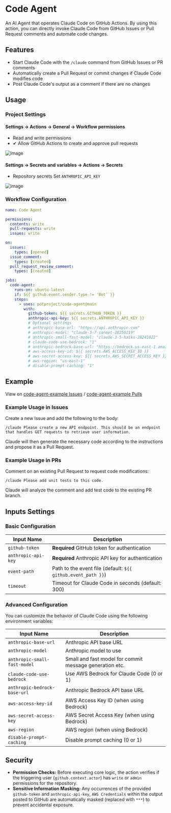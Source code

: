 #  Code Agent

An AI Agent that operates Claude Code on GitHub Actions. By using this action, you can directly invoke Claude Code from GitHub Issues or Pull Request comments and automate code changes.

## Features

- Start Claude Code with the `/claude` command from GitHub Issues or PR comments
- Automatically create a Pull Request or commit changes if Claude Code modifies code
- Post Claude Code's output as a comment if there are no changes

## Usage

### Project Settings

#### Settings -> Actions -> General -> Workflow permissions

* Read and write permissions
* ✔ Allow GitHub Actions to create and approve pull requests

![image](https://github.com/user-attachments/assets/e78e60d0-9e16-425e-bcad-264c8f81b878)

#### Settings -> Secrets and variables -> Actions -> Secrets

* Repository secrets Set `ANTHROPIC_API_KEY`

![image](https://github.com/user-attachments/assets/8ae22808-9df5-4709-adaa-1e9d8c634f51)


### Workflow Configuration

```yaml
name: Code Agent

permissions:
  contents: write
  pull-requests: write
  issues: write

on:
  issues:
    types: [opened]
  issue_comment:
    types: [created]
  pull_request_review_comment:
    types: [created]

jobs:
  code-agent:
    runs-on: ubuntu-latest
    if: ${{ github.event.sender.type != 'Bot' }}
    steps:
      - uses: potproject/code-agent@main
        with:
          github-token: ${{ secrets.GITHUB_TOKEN }}
          anthropic-api-key: ${{ secrets.ANTHROPIC_API_KEY }}
          # Optional settings
          # anthropic-base-url: "https://api.anthropic.com"
          # anthropic-model: "claude-3-7-sonnet-20250219"
          # anthropic-small-fast-model: "claude-3-5-haiku-20241022"
          # claude-code-use-bedrock: "1"
          # anthropic-bedrock-base-url: "https://bedrock.us-east-1.amazonaws.com"
          # aws-access-key-id: ${{ secrets.AWS_ACCESS_KEY_ID }}
          # aws-secret-access-key: ${{ secrets.AWS_SECRET_ACCESS_KEY }}
          # aws-region: "us-east-1"
          # disable-prompt-caching: "1"
```

## Example

View on [code-agent-example Issues](https://github.com/potproject/code-agent-example/issues) / [code-agent-example Pulls](https://github.com/potproject/code-agent-example/pulls)

### Example Usage in Issues

Create a new Issue and add the following to the body:

```
/claude Please create a new API endpoint. This should be an endpoint that handles GET requests to retrieve user information.
```

Claude will then generate the necessary code according to the instructions and propose it as a Pull Request.

### Example Usage in PRs

Comment on an existing Pull Request to request code modifications:

```
/claude Please add unit tests to this code.
```

Claude will analyze the comment and add test code to the existing PR branch.

## Inputs Settings
### Basic Configuration

| Input Name | Description |
|------------|-------------|
| `github-token` | **Required** GitHub token for authentication |
| `anthropic-api-key` | **Required** Anthropic API key for authentication |
| `event-path` | Path to the event file (default: `${{ github.event_path }}`) |
| `timeout` | Timeout for Claude Code in seconds (default: 300) |

### Advanced Configuration

You can customize the behavior of Claude Code using the following environment variables:

| Input Name | Description |
|------------|-------------|
| `anthropic-base-url` | Anthropic API base URL |
| `anthropic-model` | Anthropic model to use |
| `anthropic-small-fast-model` | Small and fast model for commit message generation etc. |
| `claude-code-use-bedrock` | Use AWS Bedrock for Claude Code (0 or 1) |
| `anthropic-bedrock-base-url` | Anthropic Bedrock API base URL |
| `aws-access-key-id` | AWS Access Key ID (when using Bedrock) |
| `aws-secret-access-key` | AWS Secret Access Key (when using Bedrock) |
| `aws-region` | AWS region (when using Bedrock) |
| `disable-prompt-caching` | Disable prompt caching (0 or 1) |

## Security

* **Permission Checks:** Before executing core logic, the action verifies if the triggering user (`github.context.actor`) has `write` or `admin` permissions for the repository.
* **Sensitive Information Masking:** Any occurrences of the provided `github-token` and `anthropic-api-key`, `AWS Credentials` within the output posted to GitHub are automatically masked (replaced with `***`) to prevent accidental exposure.